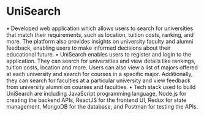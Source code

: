 # UniSearch

• Developed web application which allows users to search for universities that match their requirements, such as location, tuition costs, ranking, and more. The platform also provides insights on university faculty and alumni feedback, enabling users to make informed decisions about their educational future.
• UniSearch enables users to register and login to the application. They can search for universities and view details like rankings, tuition costs, location and more. Users can also view a list of majors offered at each university and search for courses in a specific major. Additionally, they can search for faculties at a particular
university and view feedback from university alumni on courses and faculties.
• Tech stack used to build UniSearch are including JavaScript programming language, Node.js for creating the
backend APIs, ReactJS for the frontend UI, Redux for state management, MongoDB for the database, and Postman for testing the APIs.